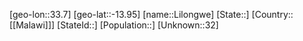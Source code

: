 ﻿---
location: [-13.95,33.7]
type: City
tags:
- geo/City


SpocWebEntityId: 35974
isDeleted: false
confidential: public

---
[geo-lon::33.7]
[geo-lat::-13.95]
[name::Lilongwe]
[State::]
[Country::[[Malawi]]]
[StateId::]
[Population::]
[Unknown::32]

